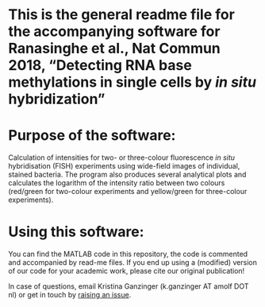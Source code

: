 # This is the general readme file for the accompanying software for Ranasinghe et al., Nat Commun 2018, “Detecting RNA base methylations in single cells by *in situ* hybridization”

# Purpose of the software:
Calculation of intensities for two- or three-colour fluorescence *in situ* hybridisation (FISH) experiments using wide-field images of individual, stained bacteria. The program also produces several analytical plots and calculates the logarithm of the intensity ratio between two colours (red/green for two-colour experiments and yellow/green for three-colour experiments).

# Using this software:
You can find the MATLAB code in this repository, the code is commented and accompanied by read-me files. If you end up using a (modified) version of our code for your academic work, please cite our original publication!

In case of questions, email Kristina Ganzinger (k.ganzinger AT amolf DOT nl) or get in touch by [raising an issue](https://github.com/kganzinger/Analysis-Software-for-in-situ-hybridization-data-in-single-cells/issues).
